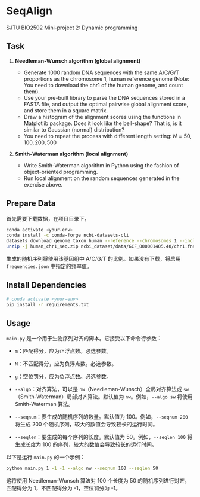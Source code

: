 # SeqAlign

SJTU BIO2502 Mini-project 2: Dynamic programming

## Task

1. **Needleman-Wunsch algorithm (global alignment)**

   - Generate 1000 random DNA sequences with the same A/C/G/T proportions as the chromosome 1, human reference genome (Note: You need to download the chr1 of the human genome, and count them).
   - Use your pre-built library to parse the DNA sequences stored in a FASTA file, and output the optimal pairwise global alignment score, and store them in a square matrix.
   - Draw a histogram of the alignment scores using the functions in Matplotlib package. Does it look like the bell-shape? That is, is it similar to Gaussian (normal) distribution?
   - You need to repeat the process with different length setting: $N=50, 100, 200, 500$

   

2. **Smith-Waterman algorithm (local alignment)**

   - Write Smith-Waterman algorithm in Python using the fashion of object-oriented programming.
   - Run local alignment on the random sequences generated in the exercise above. 

## Prepare Data

首先需要下载数据，在项目目录下，
```bash
conda activate <your-env>
conda install -c conda-forge ncbi-datasets-cli
datasets download genome taxon human --reference --chromosomes 1 --include genome --filename human_chr1_seq.zip
unzip -j human_chr1_seq.zip ncbi_dataset/data/GCF_000001405.40/chr1.fna -d sequences
```
生成的随机序列将使用该基因组中 A/C/G/T 的比例。如果没有下载，将启用 `frequencies.json` 中指定的频率值。


## Install Dependencies

```bash
# conda activate <your-env>
pip install -r requirements.txt
```


## Usage

`main.py` 是一个用于生物序列对齐的脚本。它接受以下命令行参数：

- `m`：匹配得分，应为正浮点数。必选参数。

- `M`：不匹配得分，应为负浮点数。必选参数。

- `g`：空位罚分，应为负浮点数。必选参数。

- `--algo`：对齐算法，可以是 `nw`（Needleman-Wunsch）全局对齐算法或 `sw`（Smith-Waterman）局部对齐算法。默认值为 `nw`。例如，`--algo sw` 将使用 Smith-Waterman 算法。

- `--seqnum`：要生成的随机序列的数量。默认值为 100。例如，`--seqnum 200` 将生成 200 个随机序列，较大的数值会导致较长的运行时间。


- `--seqlen`：要生成的每个序列的长度。默认值为 50。例如，`--seqlen 100` 将生成长度为 100 的序列，较大的数值会导致较长的运行时间。


以下是运行 `main.py` 的一个示例：

```bash
python main.py 1 -1 -1 --algo nw --seqnum 100 --seqlen 50
```

这将使用 Needleman-Wunsch 算法对 100 个长度为 50 的随机序列进行对齐，匹配得分为 1，不匹配得分为 -1，空位罚分为 -1。

